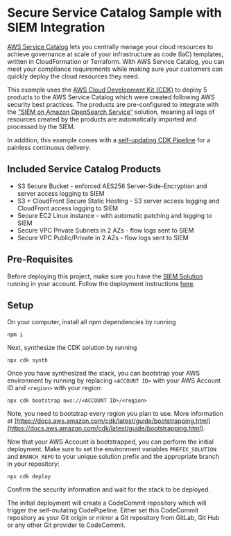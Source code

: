# Secure Service Catalog Sample with SIEM Integration

[AWS Service Catalog](https://aws.amazon.com/servicecatalog/) lets you centrally manage your cloud resources to achieve governance at scale of your infrastructure as code (IaC) templates, written in CloudFormation or Terraform. With AWS Service Catalog, you can meet your compliance requirements while making sure your customers can quickly deploy the cloud resources they need.

This example uses the [AWS Cloud Development Kit (CDK)](https://aws.amazon.com/cdk/) to deploy 5 products to the AWS Service Catalog which were created following AWS security best practices. The products are pre-configured to integrate with the [“SIEM on Amazon OpenSearch Service”](https://aws.amazon.com/blogs/security/how-to-use-aws-security-hub-and-amazon-opensearch-service-for-siem/) solution, meaning all logs of resources created by the products are automatically imported and processed by the SIEM.

In addition, this example comes with a [self-updating CDK Pipeline](https://docs.aws.amazon.com/cdk/v2/guide/cdk_pipeline.html) for a painless continuous delivery.

## Included Service Catalog Products

* S3 Secure Bucket - enforced AES256 Server-Side-Encryption and server access logging to SIEM
* S3 + CloudFront Secure Static Hosting - S3 server access logging and CloudFront access logging to SIEM
* Secure EC2 Linux instance - with automatic patching and logging to SIEM
* Secure VPC Private Subnets in 2 AZs - flow logs sent to SIEM
* Secure VPC Public/Private in 2 AZs - flow logs sent to SIEM

## Pre-Requisites

Before deploying this project, make sure you have the [SIEM Solution](https://github.com/aws-samples/siem-on-amazon-opensearch-service) running in your account.
Follow the deployment instructions [here](https://github.com/aws-samples/siem-on-amazon-opensearch-service#1-quick-start). 

## Setup

On your computer, install all npm dependencies by running

```shell
npm i
```

Next, synthesize the CDK solution by running

```shell
npx cdk synth
```

Once you have synthesized the stack, you can bootstrap your AWS environment by running by replacing `<ACCOUNT ID>` with your AWS Account ID and `<region>` with your region:

```shell
npx cdk bootstrap aws://<ACCOUNT ID>/<region>
```

Note, you need to bootstrap every region you plan to use. More information at [https://docs.aws.amazon.com/cdk/latest/guide/bootstrapping.html](https://docs.aws.amazon.com/cdk/latest/guide/bootstrapping.html).

Now that your AWS Account is bootstrapped, you can perform the initial deployment. Make sure to set the environment variables `PREFIX_SOLUTION` and `BRANCH_REPO` to your unique solution prefix and the appropriate branch in your repository:

```shell
npx cdk deploy
```

Confirm the security information and wait for the stack to be deployed.

The initial deployment will create a CodeCommit repository which will trigger the self-mutating CodePipeline. Either set this CodeCommit repository as your Git origin or mirror a Git repository from GitLab, Git Hub or any other Git provider to CodeCommit.